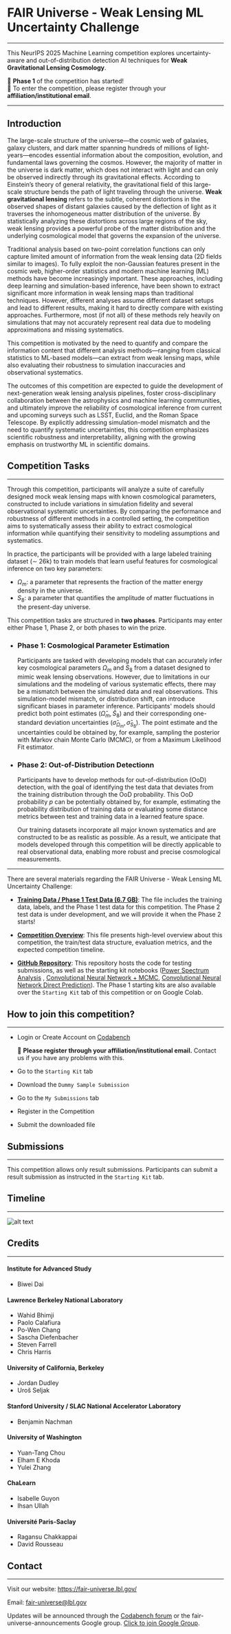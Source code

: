 # FAIR Universe - Weak Lensing ML Uncertainty Challenge
*** 
This NeurIPS 2025 Machine Learning competition explores uncertainty-aware and out-of-distribution detection AI techniques for **Weak Gravitational Lensing Cosmology**.

🚀 **Phase 1** of the competition has started!  
🚩 To enter the competition, please register through your **affiliation/institutional email**. 
***
## Introduction
The large-scale structure of the universe—the cosmic web of galaxies, galaxy clusters, and dark matter spanning hundreds of millions of light-years—encodes essential information about the composition, evolution, and fundamental laws governing the cosmos. However, the majority of matter in the universe is dark matter, which does not interact with light and can only be observed indirectly through its gravitational effects. According to Einstein’s theory of general relativity, the gravitational field of this large-scale structure bends the path of light traveling through the universe. **Weak gravitational lensing** refers to the subtle, coherent distortions in the observed shapes of distant galaxies caused by the deflection of light as it traverses the inhomogeneous matter distribution of the universe. By statistically analyzing these distortions across large regions of the sky, weak lensing provides a powerful probe of the matter distribution and the underlying cosmological model that governs the expansion of the universe.

Traditional analysis based on two-point correlation functions can only capture limited amount of information from the weak lensing data (2D fields similar to images). To fully exploit the non-Gaussian features present in the cosmic web, higher-order statistics and modern machine learning (ML) methods have become increasingly important. These approaches, including deep learning and simulation-based inference, have been shown to extract significant more information in weak lensing maps than traditional techniques. However, different analyses assume different dataset setups and lead to different results, making it hard to directly compare with existing approaches. Furthermore, most (if not all) of these methods rely heavily on simulations that may not accurately represent real data due to modeling approximations and missing systematics. 


This competition is motivated by the need to quantify and compare the information content that different analysis methods—ranging from classical statistics to ML-based models—can extract from weak lensing maps, while also evaluating their robustness to simulation inaccuracies and observational systematics.



The outcomes of this competition are expected to guide the development of next-generation weak lensing analysis pipelines, foster cross-disciplinary collaboration between the astrophysics and machine learning communities, and ultimately improve the reliability of cosmological inference from current and upcoming surveys such as LSST, Euclid, and the Roman Space Telescope. By explicitly addressing simulation-model mismatch and the need to quantify systematic uncertainties, this competition emphasizes scientific robustness and interpretability, aligning with the growing emphasis on trustworthy ML in scientific domains.


## Competition Tasks
***
Through this competition, participants will analyze a suite of carefully designed mock weak lensing maps with known cosmological parameters, constructed to include variations in simulation fidelity and several observational systematic uncertainties. By comparing the performance and robustness of different methods in a controlled setting, the competition aims to systematically assess their ability to extract cosmological information while quantifying their sensitivity to modeling assumptions and systematics.

In practice, the participants will be provided with a large labeled training dataset ($\sim$ 26k) to train models that learn useful features for cosmological inference on two key parameters:
- $\Omega_m$: a parameter that represents the fraction of the matter energy density in the universe.
- $S_8$: a parameter that quantifies the amplitude of matter fluctuations in the present-day universe.

This competition tasks are structured in **two phases**. Participants may enter either Phase 1, Phase 2, or both phases to win the prize. 
- ### Phase 1: Cosmological Parameter Estimation
    Participants are tasked with developing models that can accurately infer key cosmological parameters $\Omega_m$ and $S_8$ from a dataset designed to mimic weak lensing observations. However, due to limitations in our simulations and the modeling of various systematic effects, there may be a mismatch between the simulated data and real observations. This simulation-model mismatch, or distribution shift, can introduce significant biases in parameter inference. 
    Participants' models should predict both point estimates $(\hat{\Omega}_m, \hat{S}_8)$ and their corresponding one-standard deviation uncertainties $(\hat{\sigma}_{\Omega_m}, \hat{\sigma}_{S_8})$. 
    The point estimate and the uncertainties could be obtained by, for example, sampling the posterior with Markov chain Monte Carlo (MCMC), or from a Maximum Likelihood Fit estimator. 

- ### Phase 2: Out-of-Distribution Detectionn
    Participants have to develop methods for out-of-distribution (OoD) detection, with the goal of identifying the test data that deviates from the training distribution through the OoD probability. 
    This OoD probability $p$ can be potentially obtained by, for example, estimating the probability distribution of training data or evaluating some distance metrics between test and training data in a learned feature space.

    Our training datasets incorporate all major known systematics and are constructed to be as realistic as possible. As a result, we anticipate that models developed through this competition will be directly applicable to real observational data, enabling more robust and precise cosmological measurements.

***
There are several materials regarding the FAIR Universe - Weak Lensing ML Uncertainty Challenge:

* [**<ins>Training Data / Phase 1 Test Data (6.7 GB)</ins>**](https://www.codabench.org/datasets/download/c99c803a-450a-4e51-b5dc-133686258428/): The file includes the training data, labels, and the Phase 1 test data for this competition. The Phase 2 test data is under development, and we will provide it when the Phase 2 starts!

* [**<ins>Competition Overview</ins>**](https://fair-universe.lbl.gov/tutorials/WL_Competition_Overview.pdf): This file presents high-level overview about this competition, the train/test data structure, evaluation metrics, and the expected competition timeline.

* [**<ins>GitHub Repository</ins>**](https://github.com/FAIR-Universe/Cosmology_Challenge/tree/master): This repository hosts the code for testing submissions, as well as the starting kit notebooks ([<ins>Power Spectrum Analysis</ins>](https://github.com/FAIR-Universe/Cosmology_Challenge/blob/master/Phase_1_Startingkit_WL_PSAnalysis.ipynb) , [<ins>Convolutional Neural Network + MCMC</ins>](https://github.com/FAIR-Universe/Cosmology_Challenge/blob/master/Phase_1_Startingkit_WL_CNN_MCMC.ipynb), [<ins>Convolutional Neural Network Direct Prediction</ins>](https://github.com/FAIR-Universe/Cosmology_Challenge/blob/master/Phase_1_Startingkit_WL_CNN_Direct.ipynb)). The Phase 1 starting kits are also available over the `Starting Kit` tab of this competition or on Google Colab.


## How to join this competition?
***
- Login or Create Account on [<ins>Codabench</ins>](https://www.codabench.org/) 

   🚩 **Please register through your affiliation/institutional email.** Contact us if you have any problems with this.
- Go to the `Starting Kit` tab
- Download the `Dummy Sample Submission`
- Go to the `My Submissions` tab
- Register in the Competition
- Submit the downloaded file


## Submissions
***
This competition allows only result submissions. Participants can submit a result submission as instructed in the `Starting Kit` tab.


## Timeline
***
![alt text](timeline.png)   


## Credits
***
#### Institute for Advanced Study
- Biwei Dai 

#### Lawrence Berkeley National Laboratory
- Wahid Bhimji
- Paolo Calafiura
- Po-Wen Chang
- Sascha Diefenbacher
- Steven Farrell
- Chris Harris

#### University of California, Berkeley
- Jordan Dudley
- Uroš Seljak

#### Stanford University / SLAC National Accelerator Laboratory
- Benjamin Nachman

#### University of Washington
- Yuan-Tang Chou
- Elham E Khoda
- Yulei Zhang

#### ChaLearn
- Isabelle Guyon
- Ihsan Ullah

#### Université Paris-Saclay
- Ragansu Chakkappai
- David Rousseau



## Contact
***
Visit our website: <ins>https://fair-universe.lbl.gov/</ins>

Email: <ins>fair-universe@lbl.gov</ins>

Updates will be announced through the [<ins>Codabench forum</ins>](https://www.codabench.org/forums/8787/) or the fair-universe-announcements Google group. [<ins>Click to join Google Group</ins>](https://groups.google.com/u/0/a/lbl.gov/g/Fair-Universe-Announcements/).